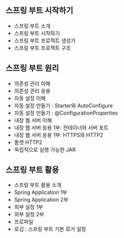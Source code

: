 ## 스프링 부트 시작하기

- 스프링 부트 소개
- 스프링 부트 시작하기
- 스프링 부트 프로젝트 생성기
- 스프링 부트 프로젝트 구조

## 스프링 부트 원리

- 의존성 관리 이해
- 의존성 관리 응용
- 자동 설정 이해
- 자동 설정 만들기 : Starter와 AutoConfigure
- 자동 설정 만들기 : @ConfigurationProperties
- 내장 웹 서버 이해
- 내장 웹 서버 응용 1부: 컨테이너와 서버 포트
- 내장 웹 서버 응용 1부: HTTPS와 HTTP2
- 톰캣 HTTP2
- 독립적으로 실행 가능한 JAR

## 스프링 부트 활용

- 스프링 부트 활용 소개
- Spring Application 1부
- Spring Application 2부
- 외부 설정 1부
- 외부 설정 2부
- 프로파일
- 로깅 : 스프링 부트 기본 로거 설정
